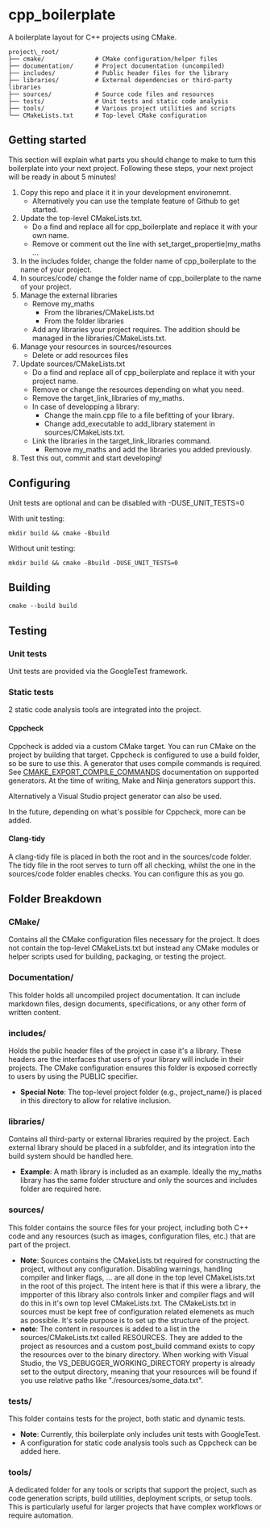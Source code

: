 # cpp_boilerplate
A boilerplate layout for C++ projects using CMake. 

```
project\_root/
├── cmake/              # CMake configuration/helper files
├── documentation/      # Project documentation (uncompiled)
├── includes/           # Public header files for the library
├── libraries/          # External dependencies or third-party libraries
├── sources/            # Source code files and resources
├── tests/              # Unit tests and static code analysis
├── tools/              # Various project utilities and scripts
└── CMakeLists.txt      # Top-level CMake configuration
```

Getting started
----------------
This section will explain what parts you should change to make to turn this boilerplate into your next project.
Following these steps, your next project will be ready in about 5 minutes!

1. Copy this repo and place it it in your development environemnt.
    * Alternatively you can use the template feature of Github to get started. 
2. Update the top-level CMakeLists.txt.
    * Do a find and replace all for cpp_boilerplate and replace it with your own name. 
    * Remove or comment out the line with set_target_propertie(my_maths ... 
3. In the includes folder, change the folder name of cpp_boilerplate to the name of your project. 
4. In sources/code/ change the folder name of cpp_boilerplate to the name of your project.
7. Manage the external libraries
    * Remove my_maths
        * From the libraries/CMakeLists.txt
        * From the folder libraries
    * Add any libraries your project requires. The addition should be managed in the libraries/CMakeLists.txt. 
5. Manage your resources in sources/resources
    * Delete or add resources files
6. Update sources/CMakeLists.txt 
    * Do a find and replace all of cpp_boilerplate and replace it with your project name. 
    * Remove or change the resources depending on what you need.  
    * Remove the target_link_libraries of my_maths.
    * In case of developping a library:
        * Change the main.cpp file to a file befitting of your library. 
        * Change add_executable to add_library statement in sources/CMakeLists.txt. 
    * Link the libraries in the target_link_libraries command. 
        * Remove my_maths and add the libraries you added previously. 
7. Test this out, commit and start developing!

Configuring
----------------
Unit tests are optional and can be disabled with -DUSE_UNIT_TESTS=0 

With unit testing:
```
mkdir build && cmake -Bbuild
```

Without unit testing:
```
mkdir build && cmake -Bbuild -DUSE_UNIT_TESTS=0 
```


Building
----------------
```
cmake --build build
```

Testing
----------------
### Unit tests
Unit tests are provided via the GoogleTest framework. 

### Static tests
2 static code analysis tools are integrated into the project. 

#### Cppcheck
Cppcheck is added via a custom CMake target. You can run CMake on the project by building that target. Cppcheck is configured to use a build folder, so be sure to use this. A generator that uses compile commands is required. See [CMAKE_EXPORT_COMPILE_COMMANDS](https://cmake.org/cmake/help/latest/variable/CMAKE_EXPORT_COMPILE_COMMANDS.html) documentation on supported generators. At the time of writing, Make and Ninja generators support this.

Alternatively a Visual Studio project generator can also be used. 

In the future, depending on what's possible for Cppcheck, more can be added. 

#### Clang-tidy
A clang-tidy file is placed in both the root and in the sources/code folder. The tidy file in the root serves to turn off all checking, whilst the one in the sources/code folder enables checks. You can configure this as you go. 

Folder Breakdown
----------------

### CMake/

Contains all the CMake configuration files necessary for the project. It does not contain the top-level CMakeLists.txt but instead any CMake modules or helper scripts used for building, packaging, or testing the project.

### Documentation/

This folder holds all uncompiled project documentation. It can include markdown files, design documents, specifications, or any other form of written content.

### includes/

Holds the public header files of the project in case it's a library. These headers are the interfaces that users of your library will include in their projects. The CMake configuration ensures this folder is exposed correctly to users by using the PUBLIC specifier.

*   **Special Note**: The top-level project folder (e.g., project\_name/) is  placed in this directory to allow for relative inclusion.
    

### libraries/

Contains all third-party or external libraries required by the project. Each external library should be placed in a subfolder, and its integration into the build system should be handled here.

*   **Example**: A math library is included as an example. Ideally the my_maths library has the same folder structure and only the sources and includes folder are required here. 

### sources/

This folder contains the source files for your project, including both C++ code and any resources (such as images, configuration files, etc.) that are part of the project.

* **Note**: Sources contains the CMakeLists.txt required for constructing the project, without any configuration. Disabling warnings, handling compiler and linker flags, ... are all done in the top level CMakeLists.txt in the root of this project. The intent here is that if this were a library, the impporter of this library also controls linker and compiler flags and will do this in it's own top level CMakeLists.txt. The CMakeLists.txt in sources must be kept free of configuration related elemenets as much as possible. It's sole purpose is to set up the structure of the project.
* **note**: The content in resources is added to a list in the sources/CMakeLists.txt called RESOURCES. They are added to the project as resources and a custom post_build command exists to copy the resources over to the binary directory. When working with Visual Studio, the VS_DEBUGGER_WORKING_DIRECTORY property is already set to the output directory, meaning that your resources will be found if you use relative paths like "./resources/some_data.txt". 
  
### tests/

This folder contains tests for the project, both static and dynamic tests. 

*   **Note**: Currently, this boilerplate only includes unit tests with GoogleTest. 
*   A configuration for static code analysis tools such as Cppcheck can be added here.

### tools/

A dedicated folder for any tools or scripts that support the project, such as code generation scripts, build utilities, deployment scripts, or setup tools. This is particularly useful for larger projects that have complex workflows or require automation.